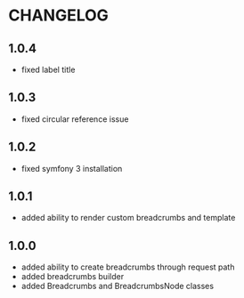 CHANGELOG
=========

1.0.4
-----

 * fixed label title

1.0.3
-----

 * fixed circular reference issue

1.0.2
-----

 * fixed symfony 3 installation

1.0.1
-----

 * added ability to render custom breadcrumbs and template

1.0.0
-----

 * added ability to create breadcrumbs through request path
 * added breadcrumbs builder
 * added Breadcrumbs and BreadcrumbsNode classes
